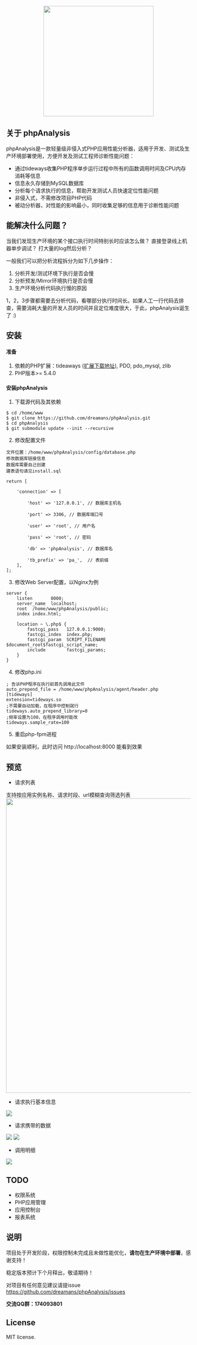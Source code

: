 <p align="center"><a href="https://github.com/dreamans/phpAnalysis" target="_blank"><img width="300" src="http://my-bucket.u.qiniudn.com/phpAnalysis/logo.png"></a></p>

## 关于 phpAnalysis
phpAnalysis是一款轻量级非侵入式PHP应用性能分析器，适用于开发、测试及生产环境部署使用，方便开发及测试工程师诊断性能问题：

* 通过tideways收集PHP程序单步运行过程中所有的函数调用时间及CPU内存消耗等信息
* 信息永久存储到MySQL数据库
* 分析每个请求执行的信息，帮助开发测试人员快速定位性能问题
* 非侵入式，不需修改项目PHP代码
* 被动分析器，对性能的影响最小，同时收集足够的信息用于诊断性能问题

## 能解决什么问题？
当我们发现生产环境的某个接口执行时间特别长时应该怎么做？
直接登录线上机器单步调试？
打大量的log然后分析？ 

一般我们可以把分析流程拆分为如下几步操作：
1. 分析开发/测试环境下执行是否会慢
2. 分析预发/Mirror环境执行是否会慢
3. 生产环境分析代码执行慢的原因

1，2，3步骤都需要去分析代码，看哪部分执行时间长。如果人工一行代码去排查，需要消耗大量的开发人员的时间并且定位难度很大，于此，phpAnalysis诞生了 :)

## 安装
#### 准备
1. 依赖的PHP扩展：tideaways ([扩展下载地址](https://github.com/tideways/php-xhprof-extension)), PDO, pdo_mysql, zlib
2. PHP版本>= 5.4.0

#### 安装phpAnalysis
1. 下载源代码及其依赖
```
$ cd /home/www
$ git clone https://github.com/dreamans/phpAnalysis.git
$ cd phpAnalysis
$ git submodule update --init --recursive
```
2. 修改配置文件
```
文件位置：/home/www/phpAnalysis/config/database.php
修改数据库链接信息
数据库需要自己创建
建表语句请见install.sql

return [

    'connection' => [

        'host' => '127.0.0.1', // 数据库主机名

        'port' => 3306, // 数据库端口号

        'user' => 'root', // 用户名

        'pass' => 'root', // 密码

        'db' => 'phpAnalysis', // 数据库名

        'tb_prefix' => 'pa_',  // 表前缀
    ],
];
```
3. 修改Web Server配置，以Nginx为例
```
server {
    listen       8000;
    server_name  localhost;
    root  /home/www/phpAnalysis/public;
    index index.html;

    location ~ \.php$ {
        fastcgi_pass   127.0.0.1:9000;
        fastcgi_index  index.php;
        fastcgi_param  SCRIPT_FILENAME $document_root$fastcgi_script_name;
        include        fastcgi_params;
    }
}
```

4. 修改php.ini
```
; 告诉PHP程序在执行前首先调用此文件
auto_prepend_file = /home/www/phpAnalysis/agent/header.php
[tideways]
extension=tideways.so
;不需要自动加载，在程序中控制就行
tideways.auto_prepend_library=0
;频率设置为100，在程序调用时能改
tideways.sample_rate=100
```
5. 重启php-fpm进程

如果安装顺利，此时访问 http://localhost:8000 能看到效果

## 预览
* 请求列表

支持按应用实例名称、请求时段、url模糊查询筛选列表
<img width="800" src="http://my-bucket.u.qiniudn.com/phpAnalysis/pa_list.png">

* 请求执行基本信息

<img src="http://my-bucket.u.qiniudn.com/phpAnalysis/pa_detail_base.png">

* 请求携带的数据

<img src="http://my-bucket.u.qiniudn.com/phpAnalysis/pa_detail_base_infos.png">

<img src="http://my-bucket.u.qiniudn.com/phpAnalysis/pa_detail_base_post.png">

* 调用明细

<img src="http://my-bucket.u.qiniudn.com/phpAnalysis/pa_detail_list.png">

## TODO
* 权限系统
* PHP应用管理
* 应用控制台
* 报表系统

## 说明
项目处于开发阶段，权限控制未完成且未做性能优化，**请勿在生产环境中部署**，感谢支持！

稳定版本预计下个月释出，敬请期待！

对项目有任何意见建议请提issue https://github.com/dreamans/phpAnalysis/issues

**交流QQ群：174093801**
 
## License
MIT license.
